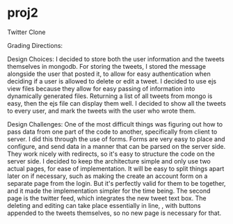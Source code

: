 proj2
=====

Twitter Clone

Grading Directions:


Design Choices:
I decided to store both the user information and the tweets themselves in mongodb. For storing the tweets, I stored the message alongside the user that posted it, to allow for easy authentication when deciding if a user is allowed to delete or edit a tweet.
I decided to use ejs view files because they allow for easy passing of information into dynamically generated files. Returning a list of all tweets from mongo is easy, then the ejs file can display them well. I decided to show all the tweets to every user, and mark the tweets with the user who wrote them. 


Design Challenges:
One of the most difficult things was figuring out how to pass data from one part of the code to another, specifically from client to server. I did this through the use of forms. Forms are very easy to place and configure, and send data in a manner that can be parsed on the server side. They work nicely with redirects, so it's easy to structure the code on the server side.
I decided to keep the architecture simple and only use two actual pages, for ease of implementation. It will be easy to split things apart later on if necessary, such as making the create an account form on a separate page from the login. But it's perfectly valid for them to be together, and it made the implementation simpler for the time being. The second page is the twitter feed, which integrates the new tweet text box. The deleting and editing can take place essentially in line, , with buttons appended to the tweets themselves, so no new page is necessary for that. 
